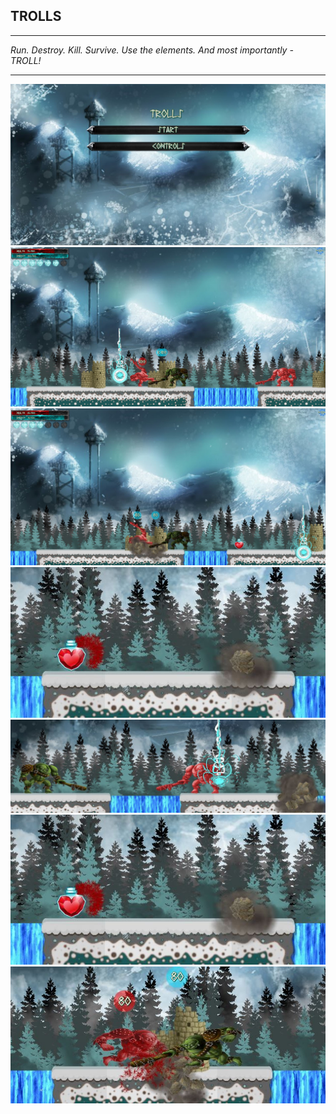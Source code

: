 
**TROLLS**
------


----------


*Run. Destroy. Kill. Survive. Use the elements. And most importantly - TROLL!*


----------


![Main menu screenshot](https://raw.githubusercontent.com/dpanayotov93/Trolls/master/assets/scr_main_menu.JPG)
![Gameplay screenshot](https://raw.githubusercontent.com/dpanayotov93/Trolls/master/assets/scr_gameplay.JPG)	
![Gameplay screenshot](https://raw.githubusercontent.com/dpanayotov93/Trolls/master/assets/scr_gameplay_2.JPG)	
![Dropped Item](https://raw.githubusercontent.com/dpanayotov93/Trolls/master/assets/scr_dropped_item.JPG)
![Lightning](https://raw.githubusercontent.com/dpanayotov93/Trolls/master/assets/scr_skill_lightning.JPG)	
![Dropped Item](https://raw.githubusercontent.com/dpanayotov93/Trolls/master/assets/scr_dropped_item.jpg)
![Fight](https://raw.githubusercontent.com/dpanayotov93/Trolls/master/assets/scr_fight.jpg)	